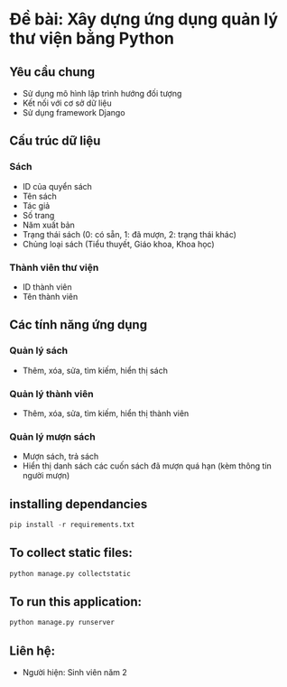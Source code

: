 # Đề bài: Xây dựng ứng dụng quản lý thư viện bằng Python

## Yêu cầu chung
- Sử dụng mô hình lập trình hướng đối tượng
- Kết nối với cơ sở dữ liệu
- Sử dụng framework Django

## Cấu trúc dữ liệu
### Sách
- ID của quyển sách
- Tên sách
- Tác giả
- Số trang
- Năm xuất bản
- Trạng thái sách (0: có sẵn, 1: đã mượn, 2: trạng thái khác)
- Chủng loại sách (Tiểu thuyết, Giáo khoa, Khoa học)

### Thành viên thư viện
- ID thành viên
- Tên thành viên

## Các tính năng ứng dụng
### Quản lý sách
- Thêm, xóa, sửa, tìm kiếm, hiển thị sách

### Quản lý thành viên
- Thêm, xóa, sửa, tìm kiếm, hiển thị thành viên

### Quản lý mượn sách
- Mượn sách, trả sách
- Hiển thị danh sách các cuốn sách đã mượn quá hạn (kèm thông tin người mượn)


## installing dependancies

```python
pip install -r requirements.txt
```

## To collect static files:

```python
python manage.py collectstatic
```

## To run this application:

```python
python manage.py runserver
```
## Liên hệ:
- Người hiện: Sinh viên năm 2
